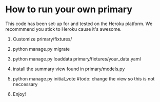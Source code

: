 # How to run your own primary

This code has been set-up for and tested on the Heroku platform.
We recommmend you stick to Heroku cause it's awesome.

1. Customize primary/fixtures/

2. python manage.py migrate

3. python manage.py loaddata primary/fixtures/your_data.yaml

4. install the summary view found in primary/models.py

5. python manage.py initial_vote #todo: change the view so this is not neccessary

6. Enjoy!
